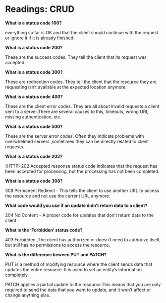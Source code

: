 # Readings: CRUD

**What is a status code 100?**

everything so far is OK and that the client should continue with the request or ignore it if it is already finished.

**What is a status code 200?**

These are the success codes. They tell the client that its request was accepted

**What is a status code 300?**

These are redirection codes. They tell the client that the resource they are requesting isn’t available at the expected location anymore.

**What is a status code 400?**

These are the client error codes. They are all about invalid requests a client sent to a server.There are several causes to this, timeouts, wrong URI, missing authentication, etc.


**What is a status code 500?**

These are the server error codes. Often they indicate problems with overwhelmed servers ,sometimes they can be directly related to client requests.

**What is a status code 202?**

(HTTP) 202 Accepted response status code indicates that the request has been accepted for processing, but the processing has not been completed.


**What is a status code 308?**

308 Permanent Redirect - This tells the client to use another URL to access the resource and not use the current URL anymore.

**What code would you use if an update didn’t return data to a client?**

204 No Content - A proper code for updates that don’t return data to the client

**What is the ‘Forbidden’ status code?**

403 Forbidden ,The client has authorized or doesn’t need to authorize itself, but still has no permissions to access the resource.

**What is the difference beween PUT and PATCH?**

PUT is a method of modifying resource where the client sends data that updates the entire resource. It is used to set an entity’s information completely.

PATCH applies a partial update to the resource.This means that you are only required to send the data that you want to update, and it won’t affect or change anything else.